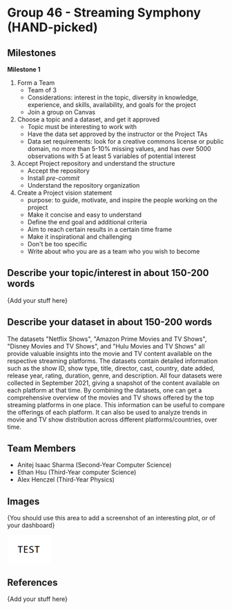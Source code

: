 # Group 46 - Streaming Symphony (HAND-picked)

## Milestones

**Milestone 1**
1. Form a Team
	- Team of 3
	- Considerations: interest in the topic, diversity in knowledge, experience, and skills, availability, and goals for the project
	- Join a group on Canvas
2. Choose a topic and a dataset, and get it approved
	- Topic must be interesting to work with
	- Have the data set approved by the instructor or the Project TAs
	- Data set requirements: look for a creative commons license or public domain, no more than 5-10% missing values, and has over 5000 observations with 5 at least 5 variables of potential interest
3. Accept Project repository and understand the structure
	- Accept the repository
	- Install *pre-commit*
	- Understand the repository organization
4. Create a Project vision statement
	- purpose: to guide, motivate, and inspire the people working on the project
	- Make it concise and easy to understand
	- Define the end goal and additional criteria
	- Aim to reach certain results in a certain time frame
	- Make it inspirational and challenging
	- Don't be too specific
	- Write about who you are as a team who you wish to become

## Describe your topic/interest in about 150-200 words

{Add your stuff here}

## Describe your dataset in about 150-200 words

The datasets "Netflix Shows", "Amazon Prime Movies and TV Shows", "Disney Movies and TV Shows", and "Hulu Movies and TV Shows" all provide valuable insights into the movie and TV content available on the respective streaming platforms. The datasets contain detailed information such as the show ID, show type, title, director, cast, country, date added, release year, rating, duration, genre, and description. All four datasets were collected in September 2021, giving a snapshot of the content available on each platform at that time. By combining the datasets, one can get a comprehensive overview of the movies and TV shows offered by the top streaming platforms in one place. This information can be useful to compare the offerings of each platform. It can also be used to analyze trends in movie and TV show distribution across different platforms/countries, over time.


## Team Members

- Anitej Isaac Sharma (Second-Year Computer Science)
- Ethan Hsu (Third-Year computer Science)
- Alex Henczel (Third-Year Physics)

## Images

{You should use this area to add a screenshot of an interesting plot, or of your dashboard}

<img src ="images/test.png" width="100px">

## References

{Add your stuff here}



